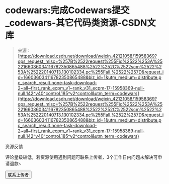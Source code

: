 <!--yml
category: codewars
date: 2022-08-13 11:27:33
-->

# codewars:完成Codewars提交_codewars-其它代码类资源-CSDN文库

> 来源：[https://download.csdn.net/download/weixin_42121058/15958369?ops_request_misc=%257B%2522request%255Fid%2522%253A%2522166036034116782350865488%2522%252C%2522scm%2522%253A%252220140713.130102334.pc%255Fall.%2522%257D&request_id=166036034116782350865488&biz_id=1&utm_medium=distribute.pc_search_result.none-task-download-2~all~first_rank_ecpm_v1~rank_v31_ecpm-17-15958369-null-null.142^v40^control,185^v2^control&utm_term=codewars](https://download.csdn.net/download/weixin_42121058/15958369?ops_request_misc=%257B%2522request%255Fid%2522%253A%2522166036034116782350865488%2522%252C%2522scm%2522%253A%252220140713.130102334.pc%255Fall.%2522%257D&request_id=166036034116782350865488&biz_id=1&utm_medium=distribute.pc_search_result.none-task-download-2~all~first_rank_ecpm_v1~rank_v31_ecpm-17-15958369-null-null.142^v40^control,185^v2^control&utm_term=codewars)

资源反馈

评论星级较低，若资源使用遇到问题可联系上传者，3个工作日内问题未解决可申请退款~

 <button type="button" class="el-button contact-uploader-btn el-button--default el-button--mini is-round" data-v-4d84422a="">联系上传者</button>
